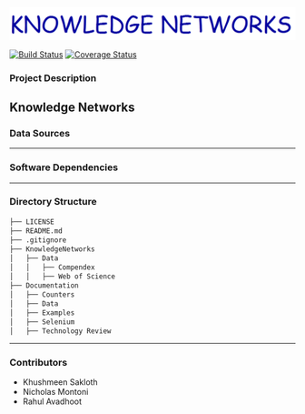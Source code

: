 <div align="center">
  <img src="doc/logo/logo.png"><br>
</div>

[![Build Status](https://travis-ci.org/ksakloth/KnowledgeNetworks.svg?branch=master)](https://travis-ci.org/ksakloth/KnowledgeNetworks)
[![Coverage Status](https://coveralls.io/repos/github/ksakloth/KnowledgeNetworks/badge.svg?branch=master)](https://coveralls.io/github/ksakloth/KnowledgeNetworks?branch=master)

### Project Description
Knowledge Networks
---
### Data Sources

---

### Software Dependencies

---

### Directory Structure
```
├── LICENSE
├── README.md
├── .gitignore
├── KnowledgeNetworks
│   ├── Data
│   │   ├── Compendex
│   │   ├── Web of Science
├── Documentation
│   ├── Counters
│   ├── Data
│   ├── Examples
│   ├── Selenium
│   ├── Technology Review
```

---

### Contributors

* Khushmeen Sakloth
* Nicholas Montoni
* Rahul Avadhoot
